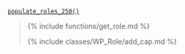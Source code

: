 <p><code><a href="https://developer.wordpress.org/reference/functions/populate_roles_250/">populate_roles_250()</a></code></p>

<blockquote>

{% include functions/get_role.md %}

{% include classes/WP_Role/add_cap.md %}

</blockquote>
